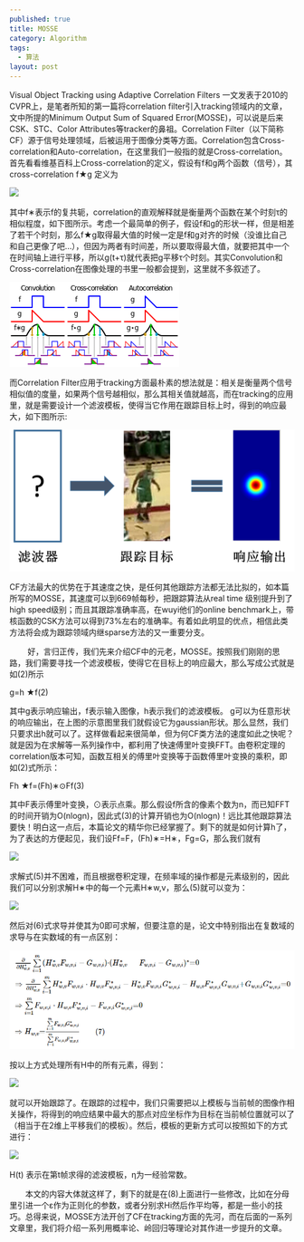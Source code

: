 ```yaml
---
published: true
title: MOSSE
category: Algorithm
tags: 
  - 算法
layout: post
---
```


Visual Object Tracking using Adaptive Correlation Filters 一文发表于2010的CVPR上，是笔者所知的第一篇将correlation filter引入tracking领域内的文章，文中所提的Minimum Output Sum of Squared Error(MOSSE)，可以说是后来CSK、STC、Color Attributes等tracker的鼻祖。Correlation Filter（以下简称CF）源于信号处理领域，后被运用于图像分类等方面。Correlation包含Cross-correlation和Auto-correlation，在这里我们一般指的就是Cross-correlation。首先看看维基百科上Cross-correlation的定义，假设有f和g两个函数（信号），其cross-correlation f★g 定义为

<img src="http://chart.googleapis.com/chart?cht=tx&chl= \begin{array}{l} (f * g)(\tau )\mathop  = \limits^{def} \int_{ - \infty }^\infty  {f*(t)g(t + \tau )dt} \qquad (1)\\ (f * g)(n)\mathop  = \limits^{def} \sum\limits_{ - \infty }^\infty  {f*[m]g(m + n)}  \end{array}" style="border:none;">

其中f∗表示f的复共轭，correlation的直观解释就是衡量两个函数在某个时刻τ的相似程度，如下图所示。考虑一个最简单的例子，假设f和g的形状一样，但是相差了若干个时刻，那么f★g取得最大值的时候一定是f和g对齐的时候（没谁比自己和自己更像了吧…），但因为两者有时间差，所以要取得最大值，就要把其中一个在时间轴上进行平移，所以g(t+τ)就代表把g平移τ个时刻。其实Convolution和Cross-correlation在图像处理的书里一般都会提到，这里就不多叙述了。

![0](https://raw.githubusercontent.com/lyp22/lyp22.github.io/master/_posts/image/mosse/1.png)

而Correlation Filter应用于tracking方面最朴素的想法就是：相关是衡量两个信号相似值的度量，如果两个信号越相似，那么其相关值就越高，而在tracking的应用里，就是需要设计一个滤波模板，使得当它作用在跟踪目标上时，得到的响应最大，如下图所示:

![0](https://raw.githubusercontent.com/lyp22/lyp22.github.io/master/_posts/image/mosse/2.png)

CF方法最大的优势在于其速度之快，是任何其他跟踪方法都无法比拟的，如本篇所写的MOSSE，其速度可以到669帧每秒，把跟踪算法从real time 级别提升到了high speed级别；而且其跟踪准确率高，在wuyi他们的online benchmark上，带核函数的CSK方法可以得到73%左右的准确率。有着如此明显的优点，相信此类方法将会成为跟踪领域内继sparse方法的又一重要分支。

　　 好，言归正传，我们先来介绍CF中的元老，MOSSE。按照我们刚刚的思路，我们需要寻找一个滤波模板，使得它在目标上的响应最大，那么写成公式就是如(2)所示

g=h ★f(2)  

其中g表示响应输出，f表示输入图像，h表示我们的滤波模板。 g可以为任意形状的响应输出，在上图的示意图里我们就假设它为gaussian形状。那么显然，我们只要求出h就可以了。这样做看起来很简单，但为何CF类方法的速度如此之快呢？就是因为在求解等一系列操作中，都利用了快速傅里叶变换FFT。由卷积定理的correlation版本可知，函数互相关的傅里叶变换等于函数傅里叶变换的乘积，即如(2)式所示：

Fh ★f=(Fh)∗⊙Ff(3) 

其中F表示傅里叶变换，⊙表示点乘。那么假设f所含的像素个数为n，而已知FFT的时间开销为O(nlogn)，因此式(3)的计算开销也为O(nlogn)！远比其他跟踪算法要快！明白这一点后，本篇论文的精华你已经掌握了。剩下的就是如何计算h了，为了表达的方便起见，我们设Ff=F，(Fh)∗=H∗，Fg=G，那么我们就有

<img src="http://chart.googleapis.com/chart?cht=tx&chl= {{H}^{*}}=\frac{G}{F}\qquad (4)" style="border:none;">

求解式(5)并不困难，而且根据卷积定理，在频率域的操作都是元素级别的，因此我们可以分别求解H∗中的每一个元素H∗w,v，那么(5)就可以变为：

<img src="http://chart.googleapis.com/chart?cht=tx&chl= \underset{H_{w,v}^{*}}{\mathop{\min }}\,\sum\limits_{i=1}^{m}{|H_{w,v}^{*}{{F}_{w,v,i}}-{{G}_{w,v,i}}{{|}^{2}}}\qquad (6)" style="border:none;">

然后对(6)式求导并使其为0即可求解，但要注意的是，论文中特别指出在复数域的求导与在实数域的有一点区别：

![0](https://raw.githubusercontent.com/lyp22/lyp22.github.io/master/_posts/image/mosse/3.png)

按以上方式处理所有H中的所有元素，得到：

<img src="http://chart.googleapis.com/chart?cht=tx&chl= H\text{=}\frac{\sum\limits_{i=1}^{m}{{{F}_{i}}\odot G_{i}^{\text{*}}}}{\sum\limits_{i=1}^{m}{{{F}_{i}}\odot F_{i}^{\text{*}}}}\qquad (8)" style="border:none;">


就可以开始跟踪了。在跟踪的过程中，我们只需要把以上模板与当前帧的图像作相关操作，将得到的响应结果中最大的那点对应坐标作为目标在当前帧位置就可以了（相当于在2维上平移我们的模板）。然后，模板的更新方式可以按照如下的方式进行：

<img src="http://chart.googleapis.com/chart?cht=tx&chl= ${{H}_{t}}=(1-\eta ){{H}_{t-1}} +\eta H(t) (9)$" style="border:none;">

H(t) 表示在第t帧求得的滤波模板，η为一经验常数。

　　本文的内容大体就这样了，剩下的就是在(8)上面进行一些修改，比如在分母里引进一个ε作为正则化的参数，或者分别求Hi然后作平均等，都是一些小的技巧。总得来说，MOSSE方法开创了CF在tracking方面的先河，而在后面的一系列文章里，我们将介绍一系列用概率论、岭回归等理论对其作进一步提升的文章。
